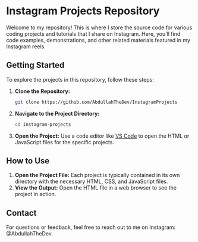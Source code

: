 # Instagram Projects Repository

Welcome to my repository! This is where I store the source code for various coding projects and tutorials that I share on Instagram. Here, you’ll find code examples, demonstrations, and other related materials featured in my Instagram reels.

## Getting Started

To explore the projects in this repository, follow these steps:

1. **Clone the Repository:**
   ```bash
   git clone https://github.com/AbdullahTheDev/InstagramProjects
2. **Navigate to the Project Directory:**
   ```bash
   cd instagram-projects
3. **Open the Project:**
     Use a code editor like [VS Code](https://code.visualstudio.com/) to open the HTML or JavaScript files for the specific projects.

## How to Use
 1. **Open the Project File:**
      Each project is typically contained in its own directory with the necessary HTML, CSS, and JavaScript files.
 2. **View the Output:**
      Open the HTML file in a web browser to see the project in action.

## Contact
  For questions or feedback, feel free to reach out to me on Instagram: @AbdullahTheDev.
